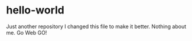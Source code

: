 # hello-world
Just another repository
I changed this file to make it better. Nothing about me. Go Web GO!
